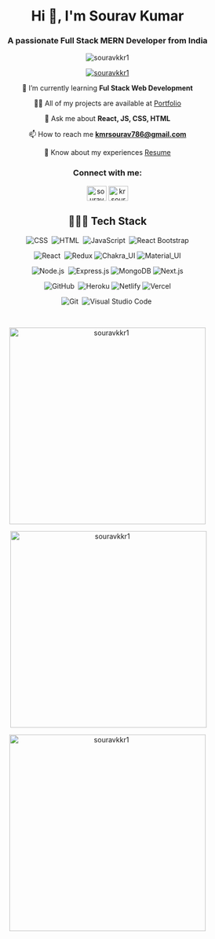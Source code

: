 <h1 align="center">Hi 👋, I'm Sourav Kumar</h1>
<h3 align="center">A passionate Full Stack MERN Developer from India</h3>

<div align="center">
<p> <img src="https://komarev.com/ghpvc/?username=souravkkr1&label=Profile%20views&color=0e75b6&style=flat" alt="souravkkr1" /> </p>
<p> <a href="https://github.com/ryo-ma/github-profile-trophy"><img src="https://github-profile-trophy.vercel.app/?username=souravkkr1" alt="souravkkr1" /></a> </p>

 🌱 I’m currently learning **Ful Stack Web Development**

 👨‍💻 All of my projects are available at [Portfolio](https://souravkkr1.github.io/)

 💬 Ask me about **React, JS, CSS, HTML**

 📫 How to reach me **kmrsourav786@gmail.com**

 📄 Know about my experiences [Resume](https://drive.google.com/file/d/1yd-pu3NznYO7NWn2p_PuCmhTKWSitJ47/view)



<h3>Connect with me:</h3>
<p>
<a href="https://linkedin.com/in/souravkkr1" target="blank"><img align="center" src="https://raw.githubusercontent.com/rahuldkjain/github-profile-readme-generator/master/src/images/icons/Social/linked-in-alt.svg" alt="souravkkr1" height="30" width="40" /></a>
<a href="https://instagram.com/krsouravkr" target="blank"><img align="center" src="https://raw.githubusercontent.com/rahuldkjain/github-profile-readme-generator/master/src/images/icons/Social/instagram.svg" alt="krsouravkr" height="30" width="40" /></a>
</p>

<h2 align="center">👨🏻‍💻 Tech Stack</h2>

![CSS](https://img.shields.io/badge/-CSS-05122A?style=flat&logo=CSS3&logoColor=1572B6)&nbsp;
![HTML](https://img.shields.io/badge/-HTML-05122A?style=flat&logo=HTML5)&nbsp;
![JavaScript](https://img.shields.io/badge/-JavaScript-05122A?style=flat&logo=javascript)&nbsp;
![React Bootstrap](https://img.shields.io/badge/-Bootstrap-05122A?style=flat&logo=bootstrap&logoColor=563D7C)

![React](https://img.shields.io/badge/-React-05122A?style=flat&logo=react)&nbsp; 
![Redux](https://img.shields.io/badge/-Redux-05122A?style=flat-square&logo=redux&logoColor=764abc)
![Chakra_UI](https://img.shields.io/badge/-Chakra_UI-05122A?style=flat-square&logo=chakraui)
![Material_UI](https://img.shields.io/badge/-Material_UI-05122A?style=flat-square&logo=materialdesign)

![Node.js](https://img.shields.io/badge/-Node.js-05122A?style=flat&logo=node.js)&nbsp; 
![Express.js](https://img.shields.io/badge/-Express-05122A?style=flat-square&logo=expressjs)
![MongoDB](https://img.shields.io/badge/-MongoDB-05122A?style=flat-square&logo=mongodb)
![Next.js](https://img.shields.io/badge/-Next-05122A?style=flat-square&logo=Next.js)

![GitHub](https://img.shields.io/badge/-GitHub-05122A?style=flat&logo=github)&nbsp;
![Heroku](https://img.shields.io/badge/-Heroku-05122A?style=flat-square&logo=heroku)
![Netlify](https://img.shields.io/badge/-Netlify-05122A?style=flat-square&logo=netlify)
![Vercel](https://img.shields.io/badge/-Vercel-05122A?style=flat-square&logo=vercel)

![Git](https://img.shields.io/badge/-Git-05122A?style=flat&logo=git)&nbsp;
![Visual Studio Code](https://img.shields.io/badge/-Visual%20Studio%20Code-05122A?style=flat&logo=visual-studio-code&logoColor=007ACC)&nbsp;

<br/>


<p><img width="400px" src="https://github-readme-stats.vercel.app/api/top-langs?username=souravkkr1&show_icons=true&locale=en&layout=compact" alt="souravkkr1" /></p>

<p>&nbsp;<img width="400px" align="center" src="https://github-readme-stats.vercel.app/api?username=souravkkr1&show_icons=true&locale=en" alt="souravkkr1" /></p>

<p><img width="400px" align="center" src="https://github-readme-streak-stats.herokuapp.com/?user=souravkkr1&" alt="souravkkr1" /></p>

</div>

